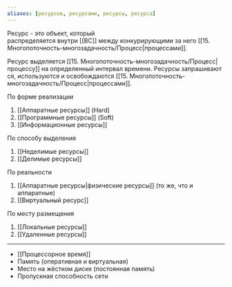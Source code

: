```yaml
---
aliases: [ресурсов, ресурсами, ресурсы, ресурса]
---
```

Ресурс - это объект, который распределяется внутри [[ВС]] между конкурирующими за него [[15. Многопоточность-многозадачность/Процесс|процессами]].

Ресурс выделяется [[15. Многопоточность-многозадачность/Процесс|процессу]] на определенный интервал времени. Ресурсы запрашиваются, используются и освобождаются [[15. Многопоточность-многозадачность/Процесс|процессами]].

По форме реализации 
1.  [[Аппаратные ресурсы]] (Hard)
2.  [[Программные ресурсы]] (Soft)
3.  [[Информационные ресурсы]]

По способу выделения 
1. [[Неделимые ресурсы]]
2. [[Делимые ресурсы]]

По реальности 
1. [[Аппаратные ресурсы|физические ресурсы]] (то же, что и аппаратные)
3. [[Виртуальный ресурс]]

По месту размещения 
1. [[Локальные ресурсы]]
2. [[Удаленные ресурсы]]

---

- [[Процессорное время]]
- Память (оперативная и виртуальная)
- Место на жёстком диске (постоянная память)
- Пропускная способность сети